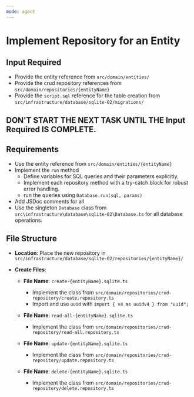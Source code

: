 ```yaml
---
mode: agent
---
```


# Implement Repository for an Entity

## Input Required

- Provide the entity reference from `src/domain/entities/`
- Provide the crud repository references from `src/domain/repositories/{entityName}`
- Provide the `script.sql` reference for the table creation from `src/infrastructure/database/sqlite-02/migrations/`

## DON'T START THE NEXT TASK UNTIL THE **Input Required** IS COMPLETE.

## Requirements

- Use the entity reference from `src/domain/entities/{entityName}`
- Implement the `run` method
  - Define variables for SQL queries and their parameters explicitly.
  - Implement each repository method with a try-catch block for robust error handling.
  - run the queries using `Database.run(sql, params)`
- Add JSDoc comments for all
- Use the singleton `Database` class from `src\infrastructure\database\sqlite-02\Database.ts` for all database operations.

## File Structure

- **Location**: Place the new repository in `src/infrastructure/database/sqlite-02/repositories/{entityName}/`

- **Create Files**:

  - **File Name**: `create-{entityName}.sqlite.ts`

    - Implement the class from `src/domain/repositories/crud-repository/create.repository.ts`
    - Import and use `uuid` with `import { v4 as uuidv4 } from "uuid";`

  - **File Name**: `read-all-{entityName}.sqlite.ts`

    - Implement the class from `src/domain/repositories/crud-repository/read-all.repository.ts`

  - **File Name**: `update-{entityName}.sqlite.ts`

    - Implement the class from `src/domain/repositories/crud-repository/update.repository.ts`

  - **File Name**: `delete-{entityName}.sqlite.ts`
    - Implement the class from `src/domain/repositories/crud-repository/delete.repository.ts`
